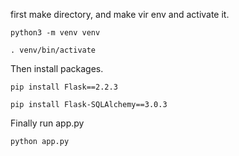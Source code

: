 first make directory, and make vir env and activate it.


    python3 -m venv venv

    . venv/bin/activate
    
    
Then install packages.
    
    pip install Flask==2.2.3
    
    pip install Flask-SQLAlchemy==3.0.3
    

Finally run app.py
    
    python app.py
